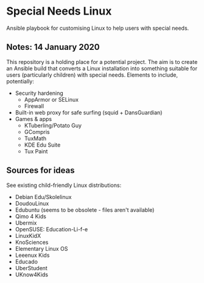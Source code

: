 # Special Needs Linux

Ansible playbook for customising Linux to help users with special needs.

## Notes: 14 January 2020

This repository is a holding place for a potential project. The aim is to
create an Ansible build that converts a Linux installation into something
suitable for users (particularly children) with special needs. Elements to
include, potentially:

* Security hardening
  * AppArmor or SELinux
  * Firewall
* Built-in web proxy for safe surfing (squid + DansGuardian)
* Games & apps
  * KTuberling/Potato Guy
  * GCompris
  * TuxMath
  * KDE Edu Suite
  * Tux Paint

## Sources for ideas

See existing child-friendly Linux distributions:

* Debian Edu/Skolelinux
* DoudouLinux
* Edubuntu (seems to be obsolete - files aren't available)
* Qimo 4 Kids
* Ubermix
* OpenSUSE: Education-Li-f-e
* LinuxKidX
* KnoSciences
* Elementary Linux OS
* Leeenux Kids
* Educado
* UberStudent
* UKnow4Kids